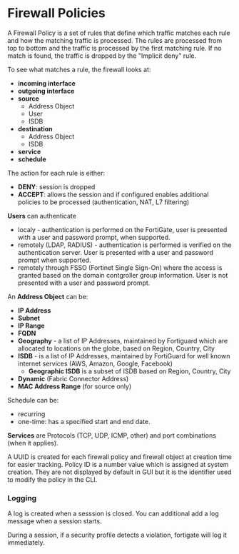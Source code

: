 # Firewall Policies

A Firewall Policy is a set of rules that define which traffic matches each rule and how the matching traffic is processed. The rules are processed from top to bottom and the traffic is processed by the first matching rule. If no match is found, the traffic is dropped by the "Implicit deny" rule.&#x20;

To see what matches a rule, the firewall looks at:

* **incoming interface**
* **outgoing interface**
* **source**
  * Address Object
  * User
  * ISDB
* **destination**
  * Address Object
  * ISDB
* **service**
* **schedule**

The action for each rule is either:

* **DENY**: session is dropped
* **ACCEPT**: allows the session and if configured enables additional policies to be processed (authentication, NAT, L7 filtering)

**Users** can authenticate&#x20;

* localy - authentication is performed on the FortiGate, user is presented with a user and password prompt, when supported.
* remotely (LDAP, RADIUS) - authentication is performed is verified on the authentication server.  User is presented with a user and password prompt when supported.
* remotely through FSSO (Fortinet Single Sign-On) where the access is granted based on the domain contgroller group information. User is not presented with a user and password prompt.

An **Address Object** can be:

* **IP Address**
* **Subnet**
* **IP Range**
* **FQDN**
* **Geography** - a list of IP Addresses, maintained by Fortiguard which are allocated to locations on the globe, based on Region, Country, City
* **ISDB** - is a list of IP Addresses, maintained by FortiGuard for well known internet services (AWS, Amazon, Google, Facebook)
  * **Geographic ISDB** is a subset of ISDB based on Region, Country, City
* **Dynamic** (Fabric Connector Address)
* **MAC Address Range** (for source only)

Schedule can be:

* recurring
* one-time: has a specified start and end date.

**Services** are Protocols (TCP, UDP, ICMP, other) and port combinations (when it applies).

A UUID is created for each firewall policy and firewall object at creation time for easier tracking.  Policy ID is a number value which is assigned at system creation. They are not displayed by default in GUI but it is the identifier used to modify the policy in the CLI. &#x20;

### Logging

A log is created when a sesssion is closed. You can additional add a log message when a session starts.&#x20;

During a session, if a security profile detects a violation, fortigate will log it immediately.

